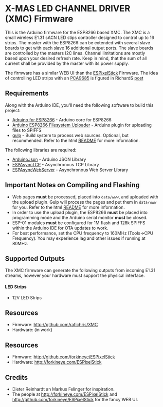 X-MAS LED CHANNEL DRIVER (XMC) Firmware
=====================

This is the Arduino firmware for the ESP8266 based XMC.  The XMC is a small wireless E1.31 sACN LED stips controller designed to control up to 16 strips. The master with the ESP8266 can be extended with several slave boards to get with each slave 16 additional output ports. The slave boards are controlled by the masters I2C lines. Channel limitations are mostly based upon your desired refresh rate.
Keep in mind, that the sum of all current shall be provided by the master with its power supply.

The firmware has a similar WEB UI than the [ESPixelStick](https://github.com/forkineye/ESPixelStick) Firmware.
The idea of controlling LED strips with an [PCA9685](https://cdn-shop.adafruit.com/datasheets/PCA9685.pdf) is figured in RichardS [post](http://www.esp8266.com/viewtopic.php?f=152&t=8814)

Requirements
------------
Along with the Arduino IDE, you'll need the following software to build this project:
- [Adruino for ESP8266](https://github.com/esp8266/Arduino) - Arduino core for ESP8266
- [Arduino ESP8266 Filesystem Uploader](https://github.com/esp8266/arduino-esp8266fs-plugin) - Arduino plugin for uploading files to SPIFFS
- [gulp](http://gulpjs.com/) - Build system to process web sources.  Optional, but recommended.  Refer to the html [README](html/README.md) for more information.

The following libraries are required:
- [ArduinoJson](https://github.com/bblanchon/ArduinoJson) - Arduino JSON Library
- [ESPAsyncTCP](https://github.com/me-no-dev/ESPAsyncTCP) - Asynchronous TCP Library
- [ESPAsyncWebServer](https://github.com/me-no-dev/ESPAsyncWebServer) - Asynchronous Web Server Library

Important Notes on Compiling and Flashing
-----------------------------------------
- Web pages **must** be processed, placed into ```data/www```, and uploaded with the upload plugin. Gulp will process the pages and put them in ```data/www``` for you. Refer to the html [README](html/README.md) for more information.
- In order to use the upload plugin, the ESP8266 **must** be placed into programming mode and the Arduino serial monitor **must** be closed.
- ESP-01 modules **must** be configured for 1M flash and 128k SPIFFS within the Arduino IDE for OTA updates to work.
- For best performance, set the CPU frequency to 160MHz (Tools->CPU Frequency).  You may experience lag and other issues if running at 80MHz.

Supported Outputs
-----------------
The XMC firmware can generate the following outputs from incoming E1.31 streams, however your hardware must support the physical interface.
#### LED Strips
- 12V LED Strips

Resources
---------
- Firmware: http://github.com/rafichris/XMC
- Hardware: (in work)


Resources
---------
- Firmware: http://github.com/forkineye/ESPixelStick
- Hardware: http://forkineye.com/ESPixelStick

Credits
-------
- Dieter Reinhardt an Markus Felinger for inspiration.
- The people at http://forkineye.com/ESPixelStick and http://github.com/forkineye/ESPixelStick for the fancy WEB UI.
